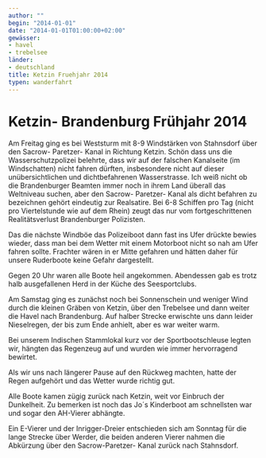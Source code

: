 ```yaml
---
author: ""
begin: "2014-01-01"
date: "2014-01-01T01:00:00+02:00"
gewässer:
- havel
- trebelsee
länder:
- deutschland
title: Ketzin Fruehjahr 2014
typen: wanderfahrt
---
```



# Ketzin- Brandenburg Frühjahr 2014


Am Freitag ging es bei Weststurm mit 8-9 Windstärken von Stahnsdorf über den Sacrow- Paretzer- Kanal in Richtung Ketzin. Schön dass uns die Wasserschutzpolizei belehrte, dass wir auf der falschen Kanalseite (im Windschatten) nicht fahren dürften, insbesondere nicht auf dieser unübersichtlichen und dichtbefahrenen Wasserstrasse. Ich weiß nicht ob die Brandenburger Beamten immer noch in ihrem Land überall das Weltniveau suchen, aber den Sacrow- Paretzer- Kanal als dicht befahren zu bezeichnen gehört eindeutig zur Realsatire. Bei 6-8 Schiffen pro Tag (nicht pro Viertelstunde wie auf dem Rhein) zeugt das nur vom fortgeschrittenen Realitätsverlust Brandenburger Polizisten.

Das die nächste Windböe das Polizeiboot dann fast ins Ufer drückte bewies wieder, dass man bei dem Wetter mit einem Motorboot nicht so nah am Ufer fahren sollte. Frachter wären in er Mitte gefahren und hätten daher für unsere Ruderboote keine Gefahr dargestellt.

Gegen 20 Uhr waren alle Boote heil angekommen. Abendessen gab es trotz halb ausgefallenen Herd in der Küche des Seesportclubs.

Am Samstag ging es zunächst noch bei Sonnenschein und weniger Wind durch die kleinen Gräben von Ketzin, über den Trebelsee und dann weiter die Havel nach Brandenburg. Auf halber Strecke erwischte uns dann leider Nieselregen, der bis zum Ende anhielt, aber es war weiter warm.

Bei unserem Indischen Stammlokal kurz vor der Sportbootschleuse legten wir, hängten das Regenzeug auf und wurden wie immer hervorragend bewirtet.

Als wir uns nach längerer Pause auf den Rückweg machten, hatte der Regen aufgehört und das Wetter wurde richtig gut.

Alle Boote kamen zügig zurück nach Ketzin, weit vor Einbruch der Dunkelheit. Zu bemerken ist noch das Jo´s Kinderboot am schnellsten war und sogar den AH-Vierer abhängte.

Ein E-Vierer und der Inrigger-Dreier entschieden sich am Sonntag für die lange Strecke über Werder, die beiden anderen Vierer nahmen die Abkürzung über den Sacrow-Paretzer- Kanal zurück nach Stahnsdorf.

